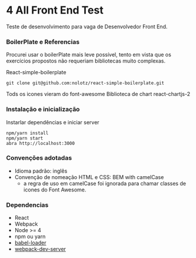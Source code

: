 4 All Front End Test
=====================

Teste de desenvolvimento para vaga de Desenvolvedor Front End.

### BoilerPlate e Referencias

Procurei usar o boilerPlate mais leve possível, tento em vista que os exercícios propostos não requeriam bibliotecas muito complexas.

React-simple-boilerplate

```
git clone git@github.com:nolotz/react-simple-boilerplate.git
```

Tods os icones vieram do font-awesome
Biblioteca de chart react-chartjs-2

### Instalação e inicialização

Instarlar dependências e iniciar server

```
npm/yarn install
npm/yarn start
abra http://localhost:3000
```

### Convenções adotadas
* Idioma padrão: inglês
* Convenção de nomeação HTML e CSS: BEM with camelCase
  * a regra de uso em camelCase foi ignorada para chamar classes de icones do Font Awesome.


### Dependencias

* React
* Webpack
* Node >= 4
* npm ou yarn
* [babel-loader](https://github.com/babel/babel-loader)
* [webpack-dev-server](https://github.com/webpack/webpack-dev-server)
